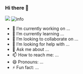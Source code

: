 ### Hi there 👋

![](http://antzuhl.cn:4000/get/@ObcbO)
![info](https://github-readme-stats.vercel.app/api?username=ObcbO&show_icons=true&count_private=true&hide=prs&theme=default_repocard)

- 🔭 I’m currently working on ...
- 🌱 I’m currently learning ...
- 👯 I’m looking to collaborate on ...
- 🤔 I’m looking for help with ...
- 💬 Ask me about ...
- 📫 How to reach me: ...
- 😄 Pronouns: ...
- ⚡ Fun fact: ...
